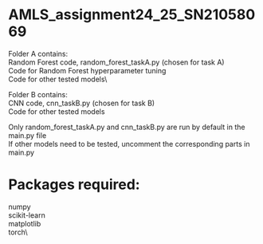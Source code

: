 # AMLS_assignment24_25_SN21058069
Folder A contains:\
Random Forest code,  random_forest_taskA.py (chosen for task A)\
Code for Random Forest hyperparameter tuning\
Code for other tested models\

Folder B contains:\
CNN code, cnn_taskB.py (chosen for task B)\
Code for other tested models

Only random_forest_taskA.py and cnn_taskB.py are run by default in the main.py file\
If other models need to be tested, uncomment the corresponding parts in main.py

# Packages required:
numpy\
scikit-learn\
matplotlib\
torch\

